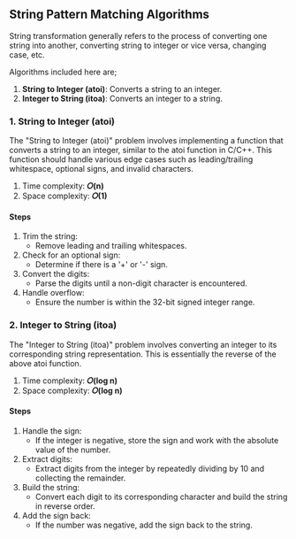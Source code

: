 ## String Pattern Matching Algorithms
String transformation generally refers to the process of converting one string into another, converting string to integer or vice versa, changing case, etc.<br/>

Algorithms included here are;
1. <b>String to Integer (atoi)</b>: Converts a string to an integer.
2. <b>Integer to String (itoa)</b>: Converts an integer to a string.


### 1. String to Integer (atoi)
The "String to Integer (atoi)" problem involves implementing a function that converts a string to an integer, similar to the atoi function in C/C++. This function should handle various edge cases such as leading/trailing whitespace, optional signs, and invalid characters.</br>

1. Time complexity: <b>𝑂(n)</b>
2. Space complexity: <b>𝑂(1)</b></br>

#### Steps
1. Trim the string:
   - Remove leading and trailing whitespaces.
2. Check for an optional sign:
   - Determine if there is a '+' or '-' sign.
3. Convert the digits:
   - Parse the digits until a non-digit character is encountered.
4. Handle overflow:
   - Ensure the number is within the 32-bit signed integer range.


### 2. Integer to String (itoa)
The "Integer to String (itoa)" problem involves converting an integer to its corresponding string representation. This is essentially the reverse of the above atoi function.</br>

1. Time complexity: <b>𝑂(log n)</b>
2. Space complexity: <b>𝑂(log n)</b></br>

#### Steps
1. Handle the sign:
   - If the integer is negative, store the sign and work with the absolute value of the number.
2. Extract digits:
   - Extract digits from the integer by repeatedly dividing by 10 and collecting the remainder.
3. Build the string:
   - Convert each digit to its corresponding character and build the string in reverse order.
4. Add the sign back:
   - If the number was negative, add the sign back to the string.
